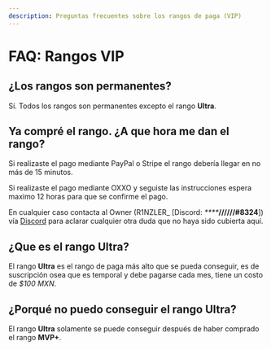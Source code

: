 ```yaml
---
description: Preguntas frecuentes sobre los rangos de paga (VIP)
---
```


# FAQ: Rangos VIP

## ¿Los rangos son permanentes?

Sí. Todos los rangos son permanentes excepto el rango **Ultra**.

## Ya compré el rango. ¿A que hora me dan el rango?

Si realizaste el pago mediante PayPal o Stripe el rango debería llegar en no más de 15 minutos.

Si realizaste el pago mediante OXXO y seguiste las instrucciones espera maximo 12 horas para que se confirme el pago.

En cualquier caso contacta al Owner \(R1NZLER\_ \[Discord: _****_**//////\#8324**\]\) vía [Discord](https://discord.mxball.net) para aclarar cualquier otra duda que no haya sido cubierta aquí.

## ¿Que es el rango Ultra?

El rango **Ultra** es el rango de paga más alto que se pueda conseguir, es de suscripción osea que es temporal y debe pagarse cada mes, tiene un costo de _$100 MXN_.

## ¿Porqué no puedo conseguir el rango Ultra?

El rango **Ultra** solamente se puede conseguir después de haber comprado el rango **MVP+**.

